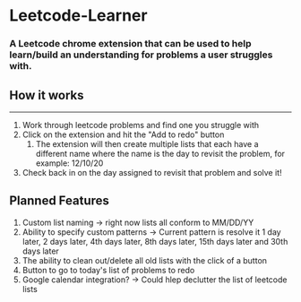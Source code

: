 # Leetcode-Learner
### A Leetcode chrome extension that can be used to help learn/build an understanding for problems a user struggles with.  

## How it works

---
1. Work through leetcode problems and find one you struggle with
1. Click on the extension and hit the "Add to redo" button
    1. The extension will then create multiple lists that each have a different name where the name is the day to revisit the problem, for example: 12/10/20
1. Check back in on the day assigned to revisit that problem and solve it!

## Planned Features
1. Custom list naming -> right now lists all conform to MM/DD/YY
1. Ability to specify custom patterns -> Current pattern is resolve it 1 day later, 2 days later, 4th days later, 8th days later, 15th days later and 30th days later
1. The ability to clean out/delete all old lists with the click of a button
1. Button to go to today's list of problems to redo
1. Google calendar integration? -> Could hlep declutter the list of leetcode lists